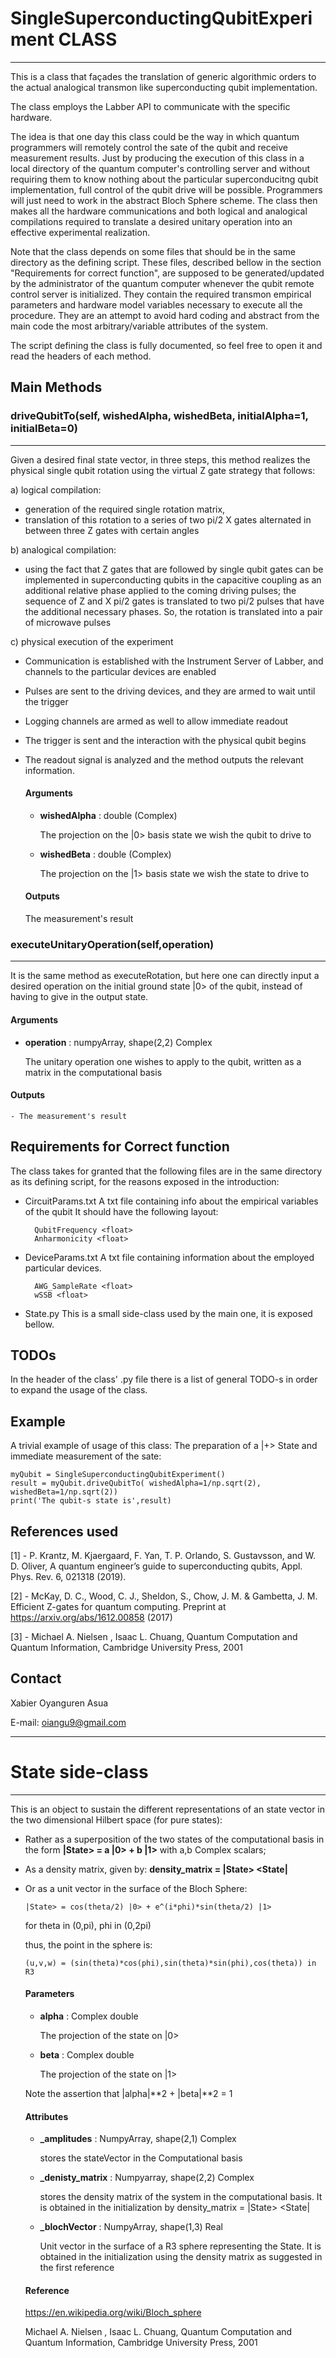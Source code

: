 # SingleSuperconductingQubitExperiment CLASS
---------------------------------------------------------------

This is a class that façades the translation of generic algorithmic orders
to the actual analogical transmon like superconducting qubit implementation.

The class employs the Labber API to communicate with the specific hardware.

The idea is that one day this class could be the way in which quantum programmers
will remotely control the sate of the qubit and receive measurement
results. Just by producing the execution of this class in a local directory of 
the quantum computer's controlling server and without requiring them to know 
nothing about the particular superconducitng
qubit implementation, full control of the qubit drive will be possible. 
Programmers will just need to work in the abstract Bloch Sphere scheme.
The class then makes all the hardware communications and both logical and analogical
compilations required to translate a desired unitary operation into an effective
experimental realization.

Note that the class depends on some files that should be in the same directory
as the defining script. These files, described bellow in the section "Requirements
for correct function", are supposed to be generated/updated by the administrator of
the quantum computer whenever the qubit remote control server is initialized.
They contain the required transmon empirical parameters and hardware model
variables necessary to execute all the procedure. They are an attempt to avoid
hard coding and abstract from the main code the most arbitrary/variable attributes
of the system. 

The script defining the class is fully documented, so feel free to open it
and read the headers of each method.

## Main Methods

### driveQubitTo(self, wishedAlpha, wishedBeta, initialAlpha=1, initialBeta=0)
-----------------------------------------------------------------
Given a desired final state vector, in three steps, this method
realizes the physical single qubit rotation using the virtual Z gate
strategy that follows: 
    
a) logical compilation:
 - generation of the required single rotation matrix, 
 - translation of this rotation to a series of two pi/2 X gates 
 alternated in between three Z gates with certain angles
 
b) analogical compilation:
 - using the fact that Z gates that are followed by single qubit gates
 can be implemented in superconducting qubits in the capacitive coupling
 as an additional relative phase applied to the coming driving pulses;
 the sequence of Z and X pi/2 gates is translated to two pi/2 pulses
 that have the additional necessary phases. So, the rotation is
 translated into a pair of microwave pulses
 
c) physical execution of the experiment
 - Communication is established with the Instrument Server of Labber, 
 and channels to the particular devices are enabled
 - Pulses are sent to the driving devices, and they are armed to wait
 until the trigger
 - Logging channels are armed as well to allow immediate readout
 - The trigger is sent and the interaction with the physical qubit begins
 - The readout signal is analyzed and the method outputs the relevant
 information.
 
     #### Arguments
     
     - **wishedAlpha** : double (Complex)
     
         The projection on the |0> basis state we wish the qubit to drive to
     
     - **wishedBeta** : double (Complex)
     
         The projection on the |1> basis state we wish the state to drive to
    
     #### Outputs
     
     The measurement's result
 
### executeUnitaryOperation(self,operation)
-------------------------------------------
 It is the same method as executeRotation, but here one can directly
input a desired operation on the initial ground state |0> of the qubit,
instead of having to give in the output state.

   #### Arguments

   - **operation** : numpyArray, shape(2,2) Complex
     
     The unitary operation one wishes to apply to the qubit, written as
     a matrix in the computational basis
    
   #### Outputs
    
    - The measurement's result 

## Requirements for Correct function

The class takes for granted that the following files are in the same directory
as its defining script, for the reasons exposed in the introduction:

- CircuitParams.txt
    A txt file containing info about the empirical variables of the qubit
    It should have the following layout:    

        QubitFrequency <float>
        Anharmonicity <float>
        
- DeviceParams.txt
    A txt file containing information about the employed particular devices.
    
        AWG_SampleRate <float>
        wSSB <float>

- State.py
    This is a small side-class used by the main one, it is exposed bellow. 

## TODOs

In the header of the class' .py file there is a list of general TODO-s in order
to expand the usage  of the class.

## Example

A trivial example of usage of this class: The preparation of a |+> State and 
immediate measurement of the sate:
        
    myQubit = SingleSuperconductingQubitExperiment()
    result = myQubit.driveQubitTo( wishedAlpha=1/np.sqrt(2), wishedBeta=1/np.sqrt(2))
    print('The qubit-s state is',result)

## References used

[1] - P. Krantz, M. Kjaergaard, F. Yan, T. P. Orlando, S. Gustavsson, and
    W. D. Oliver, A quantum engineer’s guide to superconducting qubits, 
    Appl. Phys. Rev. 6, 021318 (2019).
    
[2] - McKay, D. C., Wood, C. J., Sheldon, S., Chow, J. M. & Gambetta, J. M. 
Efficient Z-gates for quantum computing. Preprint at 
https://arxiv.org/abs/1612.00858 (2017)
    
[3] - Michael A. Nielsen , Isaac L. Chuang, Quantum Computation and Quantum 
Information, Cambridge University Press, 2001

## Contact

Xabier Oyanguren Asua 

E-mail: <oiangu9@gmail.com>

---------------------------------------------------------

# State side-class
-----------------
This is an object to sustain the different representations of an state vector
in the two dimensional Hilbert space (for pure states):
    
  - Rather as a superposition of the two states of the computational basis
in the form **|State> = a |0> + b |1>** with a,b Complex scalars;
  - As a density matrix, given by:
      **density_matrix = |State> <State|**
  - Or as a unit vector in the surface of the Bloch Sphere: 
  
        |State> = cos(theta/2) |0> + e^(i*phi)*sin(theta/2) |1>
    
    for theta in (0,pi), phi in (0,2pi)
    
    thus, the point in the sphere is:
    
        (u,v,w) = (sin(theta)*cos(phi),sin(theta)*sin(phi),cos(theta)) in R3
    
    #### Parameters
    - **alpha** : Complex double
    
        The projection of the state on |0>
        
    - **beta** : Complex double
    
        The projection of the state on |1>
    
    Note the assertion that |alpha|**2 + |beta|**2 = 1
    
    #### Attributes
    
    - **_amplitudes** : NumpyArray, shape(2,1) Complex
    
        stores the stateVector in the Computational basis
        
    - **_denisty_matrix** : Numpyarray, shape(2,2) Complex
    
        stores the density matrix of the system in the computational basis. It
        is obtained in the initialization by density_matrix = |State> <State|
        
    - **_blochVector** : NumpyArray, shape(1,3) Real
    
        Unit vector in the surface of a R3 sphere representing the State.
        It is obtained in the initialization using the density matrix as
        suggested in the first reference
        
    #### Reference
    
    https://en.wikipedia.org/wiki/Bloch_sphere
    
    Michael A. Nielsen , Isaac L. Chuang, Quantum Computation and Quantum 
        Information, Cambridge University Press, 2001
    
    
